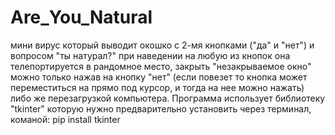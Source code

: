 # Are_You_Natural
мини вирус который выводит окошко с 2-мя кнопками ("да" и "нет") и вопросом "ты натурал?" при наведении на любую из кнопок она телепортируется в рандомное место, закрыть "незакрываемое окно" можно только нажав на кнопку "нет" 
(если повезет то кнопка может переместиться на прямо под курсор, и тогда на нее можно нажать) либо же перезагрузкой компьютера. 
Программа использует библиотеку "tkinter" которую нужно предварительно установить через терминал, команой:  pip install tkinter
  
